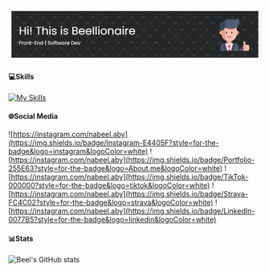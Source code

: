 <!-- ## Hi! This is Beellionaire👋 -->

![Beellionaire](img/github-header-image.png)

<!--
**beellionaire/beellionaire** is a ✨ _special_ ✨ repository because its `README.md` (this file) appears on your GitHub profile.

Here are some ideas to get you started:

- 🔭 I’m currently working on ...
- 🌱 I’m currently learning ...
- 👯 I’m looking to collaborate on ...
- 🤔 I’m looking for help with ...
- 💬 Ask me about ...
- 📫 How to reach me: ...
- 😄 Pronouns: ...
- ⚡ Fun fact: ...
-->

#### 💻Skills

<!-- <img src="https://img.shields.io/badge/JavaScript-323330?style=for-the-badge&logo=javascript&logoColor=F7DF1E" />
<img src="https://img.shields.io/badge/TypeScript-007ACC?style=for-the-badge&logo=typescript&logoColor=white" />
<img src="https://img.shields.io/badge/PHP-777BB4?style=for-the-badge&logo=php&logoColor=white" />
<img src="https://img.shields.io/badge/Dart-0175C2?style=for-the-badge&logo=dart&logoColor=white" />
<img src="https://img.shields.io/badge/next%20js-000000?style=for-the-badge&logo=nextdotjs&logoColor=white" />
<img src="https://img.shields.io/badge/React-20232A?style=for-the-badge&logo=react&logoColor=61DAFB" />
<img src="https://img.shields.io/badge/Laravel-FF2D20?style=for-the-badge&logo=laravel&logoColor=white" />
<img src="https://img.shields.io/badge/Flutter-02569B?style=for-the-badge&logo=flutter&logoColor=white" />
<img src="https://img.shields.io/badge/Framer-black?style=for-the-badge&logo=framer&logoColor=blue" />
<img src="https://img.shields.io/badge/Tailwind_CSS-38B2AC?style=for-the-badge&logo=tailwind-css&logoColor=white" />
<img src="https://img.shields.io/badge/Bootstrap-563D7C?style=for-the-badge&logo=bootstrap&logoColor=white" />
<img src="https://img.shields.io/badge/MongoDB-4EA94B?style=for-the-badge&logo=mongodb&logoColor=white" />
<img src="https://img.shields.io/badge/MySQL-005C84?style=for-the-badge&logo=mysql&logoColor=white" /> -->

[![My Skills](https://skillicons.dev/icons?i=js,ts,php,dart,react,next,laravel,flutter,tailwind,bootstrap,mongodb,mysql,ps,pr,ai)](https://skillicons.dev)

#### 🌐Social Media

![https://instagram.com/nabeel.aby](https://img.shields.io/badge/Instagram-E4405F?style=for-the-badge&logo=instagram&logoColor=white) ![https://instagram.com/nabeel.aby](https://img.shields.io/badge/Portfolio-255E63?style=for-the-badge&logo=About.me&logoColor=white) ![https://instagram.com/nabeel.aby](https://img.shields.io/badge/TikTok-000000?style=for-the-badge&logo=tiktok&logoColor=white) ![https://instagram.com/nabeel.aby](https://img.shields.io/badge/Strava-FC4C02?style=for-the-badge&logo=strava&logoColor=white) ![https://instagram.com/nabeel.aby](https://img.shields.io/badge/LinkedIn-0077B5?style=for-the-badge&logo=linkedin&logoColor=white)

#### 📊Stats

![Beel's GitHub stats](https://github-readme-stats.vercel.app/api?username=beellionaire&show_icons=true&theme=github_dark)


